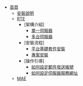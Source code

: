 * [首頁](/)
    * [安裝說明](INSTALLS/README#安裝說明)
    * [RTE](INSTALLS/README#RTE)
        * [架構介紹]
            * [單一伺服器](INSTALLS/ARCH/SINGLE/)
            * [多台伺服器](INSTALLS/ARCH/MULTIPLE/)
        * [安裝流程]
            * [平台基礎套件安裝](INSTALLS/RTE/PACKAGE/)
            * [專案安裝](INSTALLS/RTE/PROJECT/)
        * [操作引導]
            * [如何設定郵件發送帳號](INSTALLS/HOWTO/EMAIL/README#如何設定郵件發送帳號)
            * [如何設定伺服器服務網址](INSTALLS/HOWTO/202103090001/README#如何設定伺服器網址)
    * [MAE](INSTALLS/README#MAE)